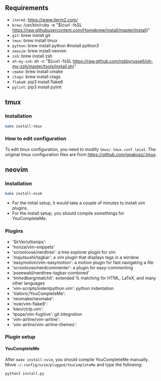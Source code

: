 
## Requirements
* `iterm2`: https://www.iterm2.com/
* `brew`: /usr/bin/ruby -e "$(curl -fsSL https://raw.githubusercontent.com/Homebrew/install/master/install)"
* `git`: brew install git
* `tmux`: brew install tmux
* `python`: brew install python #install python3
* `neovim`: brew install neovim
* `zsh`: brew install zsh
* `oh-my-zsh`: sh -c "$(curl -fsSL https://raw.github.com/robbyrussell/oh-my-zsh/master/tools/install.sh)"
* `cmake`: brew install cmake
* `ctags`: brew install ctags
* `flake8`: pip3 install flake8
* `pylint`: pip3 install pylint

## tmux
### Installation
```bash
make install-tmux
```

### How to edit configuration
To edit tmux configuration, you need to modify `tmux/.tmux.conf.local`.
The original tmux configuration files are from https://github.com/gpakosz/.tmux.

## neovim
### Installation
```bash
make install-nvim
```
* For the initial setup, it would take a couple of minutes to install vim plugins.
* For the install setup, you should compile somethings for YouCompleteMe.

### Plugins
* 'SirVer/ultisnips':
* 'honza/vim-snippets'
* 'scrooloose/nerdtree': a tree explorer plugin for vim
* 'majutsushi/tagbar': a vim plugin that displays tags in a window
* 'easymotion/vim-easymotion': a motion plugin for fast navigating a file
* 'scrooloose/nerdcommenter': a plugin for easy-commenting
* 'pseewald/nerdtree-tagbar-combined'
* 'tmhedberg/matchit': extended % matching for HTML, LaTeX, and many other languages
* 'vim-scripts/indentpython.vim': python indentation
* 'Valloric/YouCompleteMe': 
* 'neomake/neomake': 
* 'nvie/vim-flake8': 
* 'kien/ctrlp.vim': 
* 'tpope/vim-fugitive': git integration
* 'vim-airline/vim-airline': 
* 'vim-airline/vim-airline-themes':

### Plugin setup
#### YouCompleteMe
After `make install-nvim`, you should compile YouCompleteMe manually. 
Move `~/.config/nvim/plugged/YouCompleteMe` and type the following:
```
python3 install.py
```
